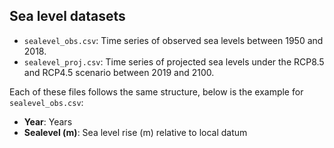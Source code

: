 ## Sea level datasets
- `sealevel_obs.csv`: Time series of observed sea levels between 1950 and 2018. 
- `sealevel_proj.csv`: Time series of projected sea levels under the RCP8.5 and RCP4.5 scenario between 2019 and 2100.

Each of these files follows the same structure, below is the example for `sealevel_obs.csv`:
- **Year**: Years
- **Sealevel (m)**: Sea level rise (m) relative to local datum
